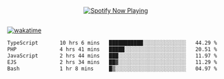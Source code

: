 

<p align="center">
  <a href="https://open.spotify.com/user/31ljmyymhthokwewwcd6dsdmvprm" target="_blank"><img src="https://novatorem-psi-rosy.vercel.app/api/spotify" alt="Spotify Now Playing"/></a>
</p>

##

[![wakatime](https://wakatime.com/badge/user/87646243-158a-4241-a3cb-668e1fa2dbb8.svg)](https://wakatime.com/@87646243-158a-4241-a3cb-668e1fa2dbb8)
<!--START_SECTION:waka-->

```txt
TypeScript       10 hrs 6 mins   ███████████░░░░░░░░░░░░░░   44.29 %
PHP              4 hrs 41 mins   █████░░░░░░░░░░░░░░░░░░░░   20.51 %
JavaScript       2 hrs 44 mins   ███░░░░░░░░░░░░░░░░░░░░░░   11.97 %
EJS              2 hrs 34 mins   ██▓░░░░░░░░░░░░░░░░░░░░░░   11.29 %
Bash             1 hr 8 mins     █▒░░░░░░░░░░░░░░░░░░░░░░░   04.97 %
```

<!--END_SECTION:waka-->
